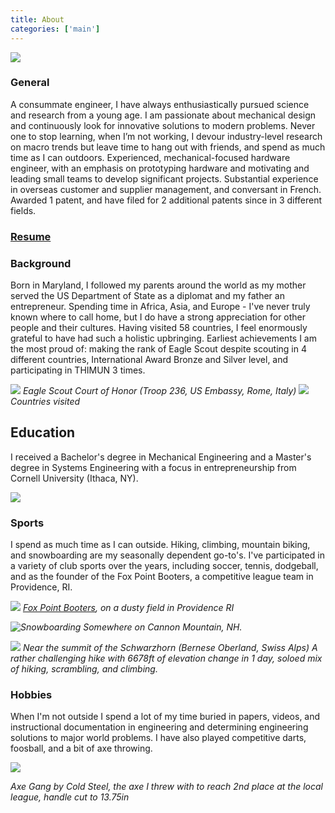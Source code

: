 ```yaml
---
title: About
categories: ['main']
---
```


![](dremel.jpeg)

### General

A consummate engineer, I have always enthusiastically pursued science and research from a young age. I am passionate about mechanical design and continuously look for innovative solutions to modern problems. Never one to stop learning, when I’m not working, I devour industry-level research on macro trends but leave time to hang out with friends, and spend as much time as I can outdoors. Experienced, mechanical-focused hardware engineer, with an emphasis on prototyping hardware and motivating and leading small teams to develop significant projects. Substantial experience in overseas customer and supplier management, and conversant in French. Awarded 1 patent, and have filed for 2 additional patents since in 3 different fields.

### [Resume](Resume.pdf)

### Background

Born in Maryland, I followed my parents around the world as my mother served the US Department of State as a diplomat and my father an entrepreneur. Spending time in Africa, Asia, and Europe - I've never truly known where to call home, but I do have a strong appreciation for other people and their cultures. Having visited 58 countries, I feel enormously grateful to have had such a holistic upbringing. Earliest achievements I am the most proud of: making the rank of Eagle Scout despite scouting in 4 different countries, International Award Bronze and Silver level, and participating in THIMUN 3 times.

![](eagle.jpeg)
*Eagle Scout Court of Honor (Troop 236, US Embassy, Rome, Italy)*
![](visited_countries.png)
*Countries visited*

## Education

I received a Bachelor's degree in Mechanical Engineering and a Master's degree in Systems Engineering with a focus in entrepreneurship from Cornell University (Ithaca, NY).

![](cornell.jpg)

### Sports

I spend as much time as I can outside. Hiking, climbing, mountain biking, and snowboarding are my seasonally dependent go-to's. I've participated in a variety of club sports over the years, including soccer, tennis, dodgeball, and as the founder of the Fox Point Booters, a competitive league team in Providence, RI.

*![](teamphoto.jpg)
[Fox Point Booters](https://www.instagram.com/foxpointbooters/), on a dusty field in Providence RI*

*![Snowboarding](snowboard.jpg)
Somewhere on Cannon Mountain, NH.*

*![](hike.jpg)
Near the summit of the Schwarzhorn (Bernese Oberland, Swiss Alps) A rather challenging hike with 6678ft of elevation change in 1 day, soloed mix of hiking, scrambling, and climbing.*

### Hobbies

When I'm not outside I spend a lot of my time buried in papers, videos, and instructional documentation in engineering and determining engineering solutions to major world problems. I have also played competitive darts, foosball, and a bit of axe throwing.

![](IMG_1671.JPEG)

*Axe Gang by Cold Steel, the axe I threw with to reach 2nd place at the local league, handle cut to 13.75in*
